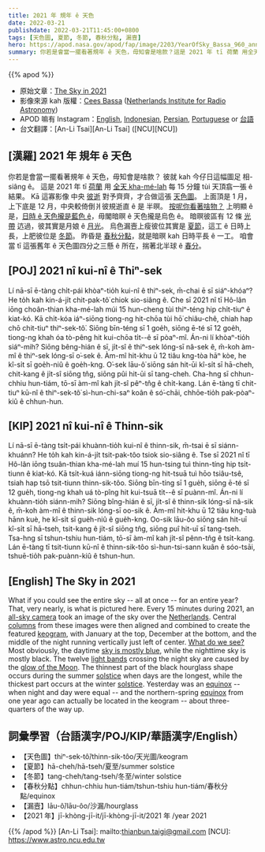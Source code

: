 ```yaml
---
title: 2021 年 規年 ê 天色
date: 2022-03-21
publishdate: 2022-03-21T11:45:00+0800
tags: [天色圖, 夏節, 冬節, 春秋分點, 漏壼]
hero: https://apod.nasa.gov/apod/fap/image/2203/YearOfSky_Bassa_960_annotated.jpg
summary: 你若是會當一擺看著規年 ê 天色，毋知會是啥款？這是 2021 年 tī 荷蘭 用全天 kha-mé-lah 每 15 分鐘 tùi 天頂翕一張 ê 結果。
---
```


{{% apod %}}

- 原始文章：[The Sky in 2021](https://apod.nasa.gov/apod/ap220321.html)
- 影像來源 kah 版權：[Cees Bassa](https://twitter.com/cgbassa) ([Netherlands Institute for Radio Astronomy](https://www.astron.nl/about/))
- APOD 嘛有 Instagram：[English](https://www.instagram.com/astronomypicturesdaily/), [Indonesian](https://www.instagram.com/apod.id/), [Persian](https://www.instagram.com/avastarapod/), [Portuguese](https://www.instagram.com/apodbrasil/) or [台語](https://www.instagram.com/apod_taigi/)
- 台文翻譯：[An-Li Tsai][An-Li Tsai] ([NCU][NCU])

## [漢羅] 2021 年 規年 ê 天色
你若是會當一擺看著規年 ê 天色，毋知會是啥款？
彼就 kah 今仔日這幅圖足 相-siâng ê。
這是 2021 年 tī [荷蘭][Netherlands] 用 [全天 kha-mé-lah][all-sky camera] 每 15 分鐘 tùi 天頂翕一張 ê 結果。
Kā 這寡影像 中央 [彼逝][columns] 對予齊齊，才合做這張 [天色圖][keogram]。
上面頂是 1 月，上下底是 12 月，中央較倚倒爿彼規逝直 ê 是 半暝。
[按呢你看著啥物？][What do we see?]
上明顯 ê 是，[日時 ê 天色攏是藍色 ê][sky is mostly blue]，毋閣暗暝 ê 天色攏是烏色 ê。
暗暝彼區有 12 條 [光帶][light bands t] 迒過，彼其實是月娘 ê [月光][glow of the Moon]。
烏色漏壼上瘦彼位其實是 [夏節][solstice 1]，這工 ê 日時上長，上肥彼位是 [冬節][solstice 2]。
昨昏是 [春秋分點][equinox]，就是暗暝 kah 日時平長 ê 一工。
咱會當 tī 這張舊年 ê 天色圖四分之三懸 ê 所在，揣著北半球 ê [春分][equinox t]。

## [POJ] 2021 nî kui-nî ê Thiⁿ-sek
Lí nā-sī ē-tàng chi̍t-pái khòaⁿ-tio̍h kui-nî ê thiⁿ-sek, m̄-chai ē sī siáⁿ-khóaⁿ?
He to̍h kah kin-á-ji̍t chit-pak-tô͘ chiok sio-siâng ê.
Che sī 2021 nî tī Hô-lân iōng choân-thian kha-mé-lah múi 15 hun-cheng tùi thiⁿ-téng hip chi̍t-tiuⁿ ê kiat-kó.
Kā chi̍t-kóa iáⁿ-siōng tiong-ng hit-chōa tùi hō͘ chiâu-chê, chiah hap chō chit-tiuⁿ thiⁿ-sek-tô͘.
Siōng bīn-téng sī 1 goe̍h, siōng ē-té sī 12 goe̍h, tiong-ng khah óa tò-pêng hit kui-chōa ti̍t--ê sī pòaⁿ-mî.
Án-ni lí khòaⁿ-tio̍h siáⁿ-mih?
Siōng bêng-hián ê sī, ji̍t-sî ê thiⁿ-sek lóng-sī nâ-sek ê, m̄-koh àm-mî ê thiⁿ-sek lóng-sī o͘-sek ê.
Àm-mî hit-khu ū 12 tiâu kng-tòa hāⁿ kòe, he kî-si̍t sī goe̍h-niû ê goe̍h-kng.
O͘-sek lāu-ô͘ siōng sán hit-ūi kî-si̍t sī hā-cheh, chit-kang ê ji̍t-sî siōng tn̂g, siōng pûi hit-ūi sī tang-cheh.
Cha-hng sī chhun-chhiu hun-tiám, tō-sī àm-mî kah ji̍t-sî pêⁿ-tn̂g ê chi̍t-kang.
Lán ē-tàng tī chit-tiuⁿ kū-nî ê thiⁿ-sek-tô͘ sì-hun-chi-saⁿ koân ê só͘-chāi, chhōe-tio̍h pak-pòaⁿ-kiû ê chhun-hun.

## [KIP] 2021 nî kui-nî ê Thinn-sik
Lí nā-sī ē-tàng tsi̍t-pái khuànn-tio̍h kui-nî ê thinn-sik, m̄-tsai ē sī siánn-khuánn?
He to̍h kah kin-á-ji̍t tsit-pak-tôo tsiok sio-siâng ê.
Tse sī 2021 nî tī Hô-lân iōng tsuân-thian kha-mé-lah muí 15 hun-tsing tuì thinn-tíng hip tsi̍t-tiunn ê kiat-kó.
Kā tsi̍t-kuá iánn-siōng tiong-ng hit-tsuā tuì hōo tsiâu-tsê, tsiah hap tsō tsit-tiunn thinn-sik-tôo.
Siōng bīn-tíng sī 1 gue̍h, siōng ē-té sī 12 gue̍h, tiong-ng khah uá tò-pîng hit kui-tsuā ti̍t--ê sī puànn-mî.
Án-ni lí khuànn-tio̍h siánn-mih?
Siōng bîng-hián ê sī, ji̍t-sî ê thinn-sik lóng-sī nâ-sik ê, m̄-koh àm-mî ê thinn-sik lóng-sī oo-sik ê.
Àm-mî hit-khu ū 12 tiâu kng-tuà hānn kuè, he kî-si̍t sī gue̍h-niû ê gue̍h-kng.
Oo-sik lāu-ôo siōng sán hit-uī kî-si̍t sī hā-tseh, tsit-kang ê ji̍t-sî siōng tn̂g, siōng puî hit-uī sī tang-tseh.
Tsa-hng sī tshun-tshiu hun-tiám, tō-sī àm-mî kah ji̍t-sî pênn-tn̂g ê tsi̍t-kang.
Lán ē-tàng tī tsit-tiunn kū-nî ê thinn-sik-tôo sì-hun-tsi-sann kuân ê sóo-tsāi, tshuē-tio̍h pak-puànn-kiû ê tshun-hun.

## [English] The Sky in 2021
What if you could see the entire sky -- all at once -- for an entire year?
That, very nearly, is what is pictured here.
Every 15 minutes during 2021, an [all-sky camera][all-sky camera] took an image of the sky over the [Netherlands][Netherlands].
Central [columns][columns] from these images were then aligned and combined to create the featured [keogram][keogram], with January at the top, December at the bottom, and the middle of the night running vertically just left of center.
[What do we see?][What do we see?] Most obviously, the daytime [sky is mostly blue][sky is mostly blue], while the nighttime sky is mostly black.
The twelve [light bands][light bands e] crossing the night sky are caused by the [glow of the Moon][glow of the Moon].
The thinnest part of the black hourglass shape occurs during the summer [solstice][solstice 1] when days are the longest, while the thickest part occurs at the winter [solstice][solstice 2].
Yesterday was an [equinox][equinox] -- when night and day were equal -- and the northern-spring [equinox][equinox e] from one year ago can actually be located in the keogram -- about three-quarters of the way up.

## 詞彙學習（台語漢字/POJ/KIP/華語漢字/English）
- 【天色圖】thiⁿ-sek-tô͘/thinn-sik-tôo/天光圖/keogram
- 【夏節】hā-cheh/hā-tseh/夏至/summer solstice
- 【冬節】tang-cheh/tang-tseh/冬至/winter solstice
- 【春秋分點】chhun-chhiu hun-tiám/tshun-tshiu hun-tiám/春秋分點/equinox
- 【漏壼】lāu-ô͘/lāu-ôo/沙漏/hourglass
- 【2021 年】jī-khòng-jī-it/jī-khòng-jī-it/2021 年 /year 2021


{{% /apod %}}
[An-Li Tsai]: mailto:thianbun.taigi@gmail.com
[NCU]: https://www.astro.ncu.edu.tw

[copyright]: https://apod.nasa.gov/apod/fap/lib/about_apod.html#srapply

[all-sky camera]:https://apod.nasa.gov/apod/ap011119.html
[Netherlands]:https://en.wikipedia.org/wiki/Netherlands
[columns]:https://commons.wikimedia.org/wiki/File:Keogram_explainer.gif
[keogram]:https://victoriaweather.ca/keogram.php#:~:text=What%20is%20a%20keogram
[What do we see?]:https://i1.sndcdn.com/artworks-000064777927-e3ahj5-t500x500.jpg
[sky is mostly blue]:https://spaceplace.nasa.gov/blue-sky/en/
[light bands e]:https://apod.nasa.gov/apod/ap220301.html
[light bands t]:https://apod.tw/daily/20220301/
[glow of the Moon]:https://skyandtelescope.org/astronomy-news/how-bright-moon-exactly/
[solstice 1]:https://scijinks.gov/solstice/
[solstice 2]:https://blogs.nasa.gov/Watch_the_Skies/tag/solstice/
[equinox]:https://blogs.nasa.gov/Watch_the_Skies/tag/equinox/
[equinox e]:https://apod.nasa.gov/apod/ap220320.html
[equinox t]:https://apod.tw/daily/20220320/
